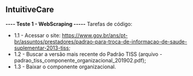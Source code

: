 ## IntuitiveCare
**---- Teste 1 - WebScraping -----**
Tarefas de código:

* 1.1 - Acessar o site: https://www.gov.br/ans/pt-br/assuntos/prestadores/padrao-para-troca-de-informacao-de-saude-suplementar-2013-tiss;
* 1.2 - Buscar a versão mais recente do Padrão TISS (arquivo - padrao_tiss_componente_organizacional_201902.pdf);
* 1.3 - Baixar o componente organizacional.